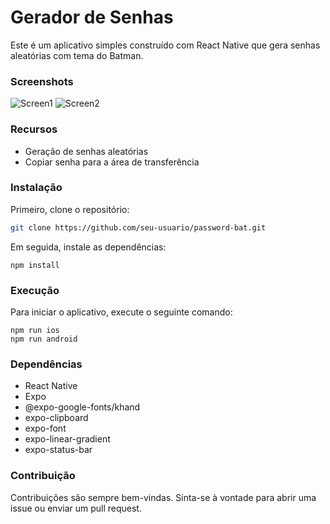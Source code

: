 # Gerador de Senhas

Este é um aplicativo simples construído com React Native que gera senhas aleatórias com tema do Batman.

### Screenshots
![Screen1](./assets/screen1.png)
![Screen2](./assets/screen2.png)


### Recursos

- Geração de senhas aleatórias
- Copiar senha para a área de transferência

### Instalação

Primeiro, clone o repositório:

```bash
git clone https://github.com/seu-usuario/password-bat.git
```

Em seguida, instale as dependências:
```
npm install
```

### Execução

Para iniciar o aplicativo, execute o seguinte comando:
```
npm run ios
npm run android
```

### Dependências
- React Native
- Expo
- @expo-google-fonts/khand
- expo-clipboard
- expo-font
- expo-linear-gradient
- expo-status-bar

### Contribuição
Contribuições são sempre bem-vindas. Sinta-se à vontade para abrir uma issue ou enviar um pull request.